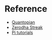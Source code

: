 # Reference

- [Quantopian](https://www.quantopian.com/home)
- [Zerodha Streak](https://www.streak.tech/)
- [Pi tutorials](https://www.youtube.com/results?search_query=pi+tutorial+zerodha)
